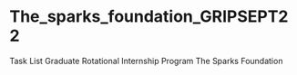 # The_sparks_foundation_GRIPSEPT22
Task List 
Graduate Rotational Internship Program 
The Sparks Foundation

